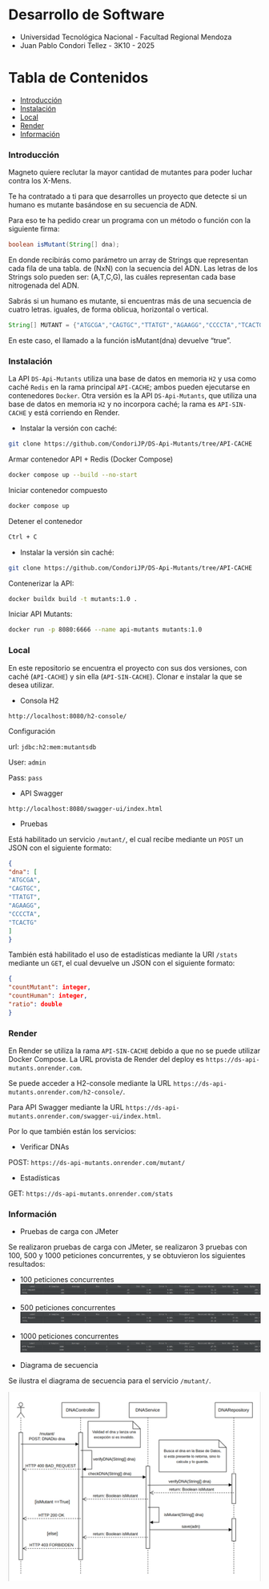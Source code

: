 # Desarrollo de Software
- Universidad Tecnológica Nacional - Facultad Regional Mendoza
- Juan Pablo Condori Tellez - 3K10 - 2025
# Tabla de Contenidos
- [Introducción](#introducción)
- [Instalación](#instalación)
- [Local](#local)
- [Render](#render)
- [Información](#información)

### Introducción
Magneto quiere reclutar la mayor cantidad de mutantes para poder luchar contra los X-Mens.

Te ha contratado a ti para que desarrolles un proyecto que detecte si un humano es mutante basándose en su secuencia de ADN.

Para eso te ha pedido crear un programa con un método o función con la siguiente firma:

```java
boolean isMutant(String[] dna);
```
En donde recibirás como parámetro un array de Strings que representan cada fila de una tabla.
de (NxN) con la secuencia del ADN. Las letras de los Strings solo pueden ser: (A,T,C,G), las
cuáles representan cada base nitrogenada del ADN.

Sabrás si un humano es mutante, si encuentras más de una secuencia de cuatro letras.
iguales, de forma oblicua, horizontal o vertical.

```java
String[] MUTANT = {"ATGCGA","CAGTGC","TTATGT","AGAAGG","CCCCTA","TCACTG"};
```
En este caso, el llamado a la función isMutant(dna) devuelve “true”.
### Instalación
La API `DS-Api-Mutants` utiliza una base de datos en memoria `H2` y usa como caché `Redis` en la rama principal `API-CACHE`; ambos pueden ejecutarse en contenedores `Docker`. Otra versión es la API `DS-Api-Mutants`, que utiliza una base de datos en memoria `H2` y no incorpora caché; la rama es `API-SIN-CACHE` y está corriendo en Render.

- Instalar la versión con caché:
```bash
git clone https://github.com/CondoriJP/DS-Api-Mutants/tree/API-CACHE
```
Armar contenedor API + Redis (Docker Compose)
```bash
docker compose up --build --no-start
```
Iniciar contenedor compuesto
```bash
docker compose up
```
Detener el contenedor
```bash
Ctrl + C
```

- Instalar la versión sin caché:
```bash
git clone https://github.com/CondoriJP/DS-Api-Mutants/tree/API-CACHE
```
Contenerizar la API:
```bash
docker buildx build -t mutants:1.0 .
```
Iniciar API Mutants:
```bash
docker run -p 8080:6666 --name api-mutants mutants:1.0
```

### Local
En este repositorio se encuentra el proyecto con sus dos versiones, con caché (`API-CACHE`) y sin ella (`API-SIN-CACHE`). Clonar e instalar la que se desea utilizar.

- Consola H2
```url
http://localhost:8080/h2-console/
```
Configuración

url: `jdbc:h2:mem:mutantsdb`

User: `admin`

Pass: `pass`

- API Swagger
```url
http://localhost:8080/swagger-ui/index.html
```

- Pruebas

Está habilitado un servicio `/mutant/`, el cual recibe mediante un `POST` un JSON con el siguiente formato:

```Json
{
"dna": [
"ATGCGA",
"CAGTGC",
"TTATGT",
"AGAAGG",
"CCCCTA",
"TCACTG"
]
}
```
También está habilitado el uso de estadísticas mediante la URI `/stats` mediante un `GET`, el cual devuelve un JSON con el siguiente formato:

```Json
{
"countMutant": integer,
"countHuman": integer,
"ratio": double
}
```
### Render

En Render se utiliza la rama `API-SIN-CACHE` debido a que no se puede utilizar Docker Compose.
La URL provista de Render del deploy es `https://ds-api-mutants.onrender.com`.

Se puede acceder a H2-console mediante la URL `https://ds-api-mutants.onrender.com/h2-console/`.

Para API Swagger mediante la URL `https://ds-api-mutants.onrender.com/swagger-ui/index.html`.

Por lo que también están los servicios:

- Verificar DNAs

POST: `https://ds-api-mutants.onrender.com/mutant/`

- Estadísticas

GET: `https://ds-api-mutants.onrender.com/stats`

### Información
- Pruebas de carga con JMeter

Se realizaron pruebas de carga con JMeter, se realizaron 3 pruebas con 100, 500 y 1000 peticiones concurrentes, y se obtuvieron los siguientes resultados:
- 100 peticiones concurrentes
  ![Alt text](./documents/JMeter_Test_100.png?raw=true "100 test")
- 500 peticiones concurrentes
  ![Alt text](./documents/JMeter_Test_500.png?raw=true "500 test")
- 1000 peticiones concurrentes
  ![Alt text](./documents/JMeter_Test_1000.png?raw=true "1000 test")


- Diagrama de secuencia

Se ilustra el diagrama de secuencia para el servicio `/mutant/`.

![Alt text](./documents/DSecuencia_Mutants.png?raw=true "DSecuencia")